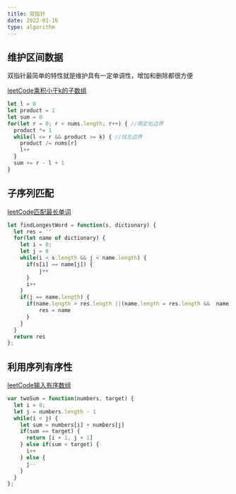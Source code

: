 ```yaml
---
title: 双指针
date: 2022-01-16
type: algorithm
---
```


## 维护区间数据

双指针最简单的特性就是维护具有一定单调性，增加和删除都很方便

[leetCode乘积小于k的子数组](https://leetcode-cn.com/problems/subarray-product-less-than-k/)

```js
let l = 0
let product = 1
let sum = 0
for(let r = 0; r < nums.length; r++) { //限定右边界
  product *= 1
  while(l <= r && product >= k) { //找左边界
    product /= nums[r]
    l++
  }
  sum += r - l + 1
}
```

## 子序列匹配

[leetCode匹配最长单词](https://leetcode-cn.com/problems/longest-word-in-dictionary-through-deleting/)

```js
let findLongestWord = function(s, dictionary) {
  let res = ''
  for(let name of dictionary) {
    let i = 0;
    let j = 0
    while(i < s.length && j < name.length) {
      if(s[i] == name[j]) {
          j++
      }
      i++
    }
    if(j == name.length) {
      if(name.length > res.length ||(name.length = res.length &&  name < res )) {
          res = name
      }
    }
  }
  return res
};
```

## 利用序列有序性

[leetCode输入有序数组](https://leetcode-cn.com/problems/two-sum-ii-input-array-is-sorted/)

```js
var twoSum = function(numbers, target) {
  let i = 0;
  let j = numbers.length - 1
  while(i < j) {
    let sum = numbers[i] + numbers[j]
    if(sum == target) {
      return [i + 1, j + 1]
    } else if(sum < target) {
      i++
    } else {
      j--
    }
  }
};
```